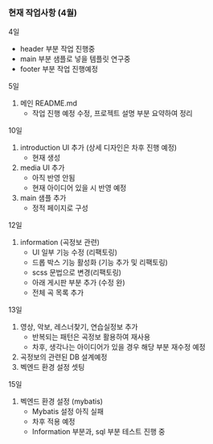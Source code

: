 ### 현재 작업사항 (4월)
4일
- header 부분 작업 진행중
- main 부분 샘플로 넣을 템플릿 연구중
- footer 부분 작업 진행예정

5일
1) 메인 README.md
    - 작업 진행 예정 수정, 프로젝트 설명 부분 요약하여 정리

10일
1) introduction UI 추가 (상세 디자인은 차후 진행 예정)
    - 현재 생성
2) media UI 추가
    - 아직 반영 안됨
    - 현재 아이디어 있을 시 반영 예정
3) main 샘플 추가
    - 정적 페이지로 구성 

12일
1) information (곡정보 관련)
    - UI 일부 기능 수정 (리팩토링)
    - 드롭 박스 기능 활성화 (기능 추가 및 리팩토링)
    - scss 문법으로 변경(리팩토링)
    - 아래 게시판 부분 추가 (수정 완)
    - 전체 곡 목록 추가

13일
1) 영상, 악보, 레스너찾기, 연습실정보 추가
    - 반복되는 패턴은 곡정보 활용하여 재사용
    - 차후, 생각나는 아이디어가 있을 경우 해당 부분 재수정 예정
2) 곡정보의 관련된 DB 설계예정
3) 벡엔드 환경 설정 셋팅 

15일
1) 벡엔드 환경 설정 (mybatis)
    - Mybatis 설정 아직 실패
    - 차후 적용 예정
    - Information 부분과, sql 부분 테스트 진행 중

